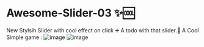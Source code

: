 # Awesome-Slider-03 ✨🆒
New Stylsih Slider with cool effect on click ➕ A todo with that slider.🚀
A Cool Simple game :
![image](https://github.com/user-attachments/assets/273d0a84-7ac9-411a-b45d-a93170532682)
![image](https://github.com/user-attachments/assets/ddbc3f0b-51ee-490c-9656-f3b09c2c0aa1)

